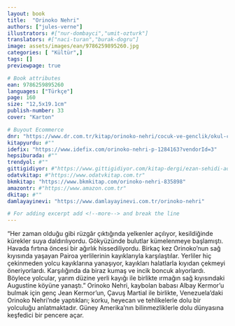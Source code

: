 ```yaml
---
layout: book
title:  "Orinoko Nehri"
authors: ["jules-verne"]
illustrators: #["nur-dombayci","umit-ozturk"]
translators: #["naci-turan","burak-dogru"]
image: assets/images/ean/9786259895260.jpg
categories: [ "Kültür",]
tags: []
previewpage: true

# Book attributes
ean: 9786259895260
languages: ["Türkçe"]
page: 160
size: "12,5x19.1cm"
publish-number: 33
cover: "Karton"

# Buyout Ecommerce
dnr: "https://www.dr.com.tr/kitap/orinoko-nehri/cocuk-ve-genclik/okul-cagi-6-10-yas/cocuk-klasik/urunno=0002087007001"
kitapyurdu: #""
idefix: "https://www.idefix.com/orinoko-nehri-p-1284163?vendorId=3"
hepsiburada: #""
trendyol: #""
gittigidiyor: #"https://www.gittigidiyor.com/kitap-dergi/ezan-sehidi-adnan-menderes_pdp_732728793"
odatvkitap: #"https://www.odatvkitap.com.tr"
bkmkitap: "https://www.bkmkitap.com/orinoko-nehri-835898"
amazontr: #"https://www.amazon.com.tr"
dkitap: #""
damlayayinevi: "https://www.damlayayinevi.com.tr/orinoko-nehri"

# For adding excerpt add <!--more--> and break the line
---
```

“Her zaman olduğu gibi rüzgâr çıktığında yelkenler açılıyor, kesildiğinde kürekler suya daldırılıyordu. Gökyüzünde bulutlar kümelenmeye başlamıştı. Havada fırtına öncesi bir ağırlık hissediliyordu.
Birkaç kez Orinoko’nun sağ kıyısında yaşayan Pairoa yerlilerinin kayıklarıyla karşılaştılar. Yerliler hiç çekinmeden yolcu kayıklarına yanaşıyor, kayıkları halatlarla kıyıdan çekmeyi öneriyorlardı. Karşılığında da biraz kumaş ve incik boncuk alıyorlardı. Böylece yolcular, yarım düzine yerli kayığı ile birlikte ırmağın sağ kıyısındaki Augustine köyüne yanaştı.”
Orinoko Nehri, kaybolan babası Albay Kermor’u bulmak için genç Jean Kermor’un, Çavuş Martial ile birlikte, Venezuela’daki Orinoko Nehri’nde yaptıkları; korku, heyecan ve tehlikelerle dolu bir yolculuğu anlatmaktadır. Güney Amerika’nın bilinmezliklerle dolu dünyasına keşfedici bir pencere açar.


<!--more--> 